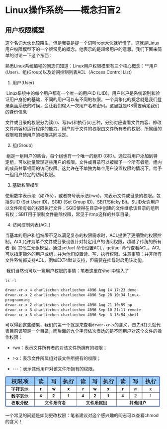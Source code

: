 # Linux操作系统——概念扫盲2

## 用户权限模型

​	这个名词大伙比较陌生，但是我要是提一个词叫root大伙就听懂了。这就是Linux用户权限模型下的一个很常见的概念。他表示的是超级用户的意思。我们下面来简单的讨论一下这个东西：

​	熟悉Linux系统编程的同志们知道：Linux用户权限模型有三个核心概念：**用户(User)、组(Group)以及访问控制列表ACL（Access Control List）

1. 用户(User)

​	Linux系统中的每个用户都有一个唯一的用户ID (UID)。用户账户是系统识别和验证用户身份的基础，不同的用户可以有不同的权限。一个具象化的概念就是我们登录桌面系统的时候，会让我们输入一次用户名和密码。这里就是OS需要确定我们的身份信息

​	文件或目录的权限分为读(r)、写(w)和执行(x)三种，分别对应查看文件内容、修改文件内容和运行程序的能力。用户对于文件的权限由文件所有者的权限、所属组的权限和其他用户的权限共同决定。

2. 组(Group)

​	组是一组用户的集合，每个组也有一个唯一的组ID (GID)。通过将用户添加到特定组，可以批量管理这些用户的权限。文件或目录可以被赋予一个所有者组，组内的成员共享相同的访问权限。这允许在不单独为每个用户设置权限的情况下，给予一组用户特定的访问权限。

3. 基础权限模型

​	使用数字表示法（如755），或者符号表示法(rwx)，来表示文件或目录的权限。包括SUID (Set User ID)，SGID (Set Group ID)，SBIT/Sticky Bit。SUID允许用户以文件所有者的权限执行文件；SGID使得在目录中创建的文件继承该目录的组所有权；SBIT用于限制文件删除权限，常见于/tmp这样的共享目录。

4. 访问控制列表(ACL)

​	当基本的用户和组权限不足以满足复杂的权限需求时，ACL提供了更细致的权限控制。ACL允许为单个文件或目录设置针对特定用户的访问权限，超越了传统的所有者-组-其他三元组模型。通过setfacl 󠁪命令设置ACL，getfacl 󠁪命令查看ACL。ACL可以指定额外的用户或组，并为他们设置读、写、执行权限。注意事项：并非所有文件系统都支持ACL，例如EXT4默认支持，但需要在挂载时启用该功能。

​	我们当然也可以一窥用户权限的事情：笔者这里在shell中输入了

```
ls -l
```

```
drwxr-xr-x 4 charliechen charliechen 4096 Aug 14 17:23 demo
drwxr-xr-x 2 charliechen charliechen 4096 Sep 28 10:34 linux-programming
drwxr-xr-x 2 charliechen charliechen 4096 Aug 21 10:59 op
drwxr-xr-x 3 charliechen charliechen 4096 Sep 10 21:11 remote
drwxr-xr-x 3 charliechen charliechen 4096 Sep  3 18:54 shell
```

​	可以得到这些结果，我们的第一个就是来查看`drwxr-xr-x`的含义，首先d打头就代表目前该项是一个目录，而后面的九个字母依次表达的是不同用户对这个文件的操作权限：

- rwx：表示文件所有者的对该文件所拥有的权限；

- r-x：表示文件所属组对该文件所拥有的权限；

- ---：表示其他用户对该文件所拥有的权限。

![img](./Linux操作系统——概念扫盲2/168a92001cac790d4ecf59abcee069af.jpeg)

​	一个常见的问题是如何更改权限：笔者建议对这个感兴趣的同志可以查看chmod的含义！